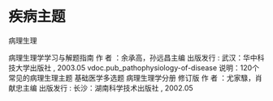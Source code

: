 # 疾病主题


病理生理

病理生理学学习与解题指南 作 者 ：余承高，孙远昌主编 出版发行 : 武汉：华中科技大学出版社 , 2003.05
vdoc.pub_pathophysiology-of-disease 说明：120个常见的病理生理主题
基础医学多选题 病理生理学分册 修订版 作 者 ：尤家騄，肖献忠主编 出版发行 : 长沙：湖南科学技术出版社 , 2002.05

